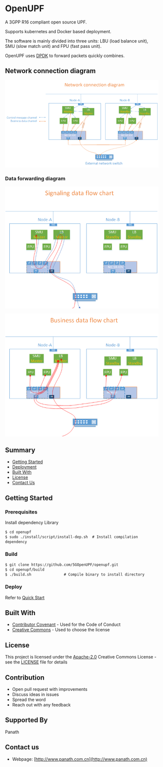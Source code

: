 # OpenUPF

A 3GPP R16 compliant open source UPF.

Supports kubernetes and Docker based deployment. 

The software is mainly divided into three units: LBU (load balance unit), SMU (slow match unit) and FPU (fast pass unit).

OpenUPF uses [DPDK](https://github.com/DPDK/dpdk.git) to forward packets quickly combines.

## Network connection diagram

![network connection diagram](/images/UPF_network_diagram.png)

### Data forwarding diagram

![Signaling data flow chart](/images/Signaling_data_flow_chart.png)

![Signaling data flow chart](/images/Business_data_flow_chart.png)

## Summary

  - [Getting Started](#getting-started)
  - [Deployment](#deployment)
  - [Built With](#built-with)
  - [License](#license)
  - [Contact Us](#contact-us)

## Getting Started

### Prerequisites

Install dependency Library

```shell
$ cd openupf
$ sudo ./install/script/install-dep.sh  # Install compilation dependency
```

### Build
```shell
$ git clone https://github.com/5GOpenUPF/openupf.git
$ cd openupf/build
$ ./build.sh               # Compile binary to install directory
```

### Deploy

Refer to [Quick Start](http://www.panath.com.cn/en-us/docs/dir/demo3.html)

## Built With

  - [Contributor Covenant](https://www.contributor-covenant.org/) - Used
    for the Code of Conduct
  - [Creative Commons](https://creativecommons.org/) - Used to choose
    the license

## License

This project is licensed under the [Apache-2.0](LICENSE)
Creative Commons License - see the [LICENSE](LICENSE) file for
details

## Contribution

  - Open pull request with improvements
  - Discuss ideas in issues
  - Spread the word
  - Reach out with any feedback

## Supported By
   Panath

## Contact us
   * Webpage: [http://www.panath.com.cn](http://www.panath.com.cn)


